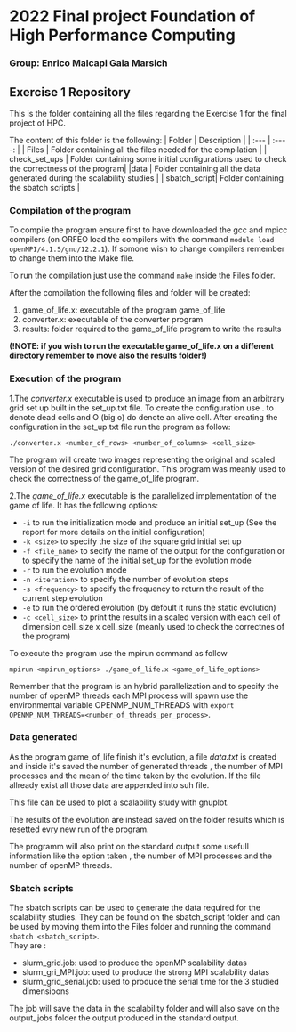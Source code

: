 # 2022 Final project Foundation of High Performance Computing
### Group: Enrico Malcapi Gaia Marsich
## Exercise 1 Repository
This is the folder containing all the files regarding the Exercise 1 for the final project of HPC. 


The content of this folder is the following: 
| Folder      | Description |
| :---        |    :----:   |
| Files      | Folder containing all the files needed for the compilation       |
| check_set_ups   | Folder containing some initial configurations used to check the correctness of the program|
|data | Folder containing all the data generated during the scalability studies | 
| sbatch_script| Folder containing the sbatch scripts |

### Compilation of the program 
To compile the program ensure first to have downloaded the gcc and mpicc compilers (on ORFEO load the compilers with the command `module load openMPI/4.1.5/gnu/12.2.1`). If somone wish to change compilers remember to change them into the Make file. 

To run the compilation just use the command `make` inside the Files folder. 

After the compilation the following files and folder will be created: 
1. game_of_life.x: executable of the program game_of_life
2. converter.x: executable of the converter program
3. results: folder required to the game_of_life program to write the results

**(!NOTE: if you wish to run the executable game_of_life.x on a different directory remember to move also the results folder!)**

### Execution of the program 
1.The *converter.x* executable is used to produce an image from an arbitrary grid set up built in the set_up.txt file. To create the configuration use . to denote dead cells and O (big o) do denote an alive cell. After creating the configuration in the set_up.txt file run the program as follow: 

`./converter.x <number_of_rows> <number_of_columns> <cell_size>` 

The program will create two images representing the original and scaled version of the desired grid configuration. This program was meanly used to check the correctness of the game_of_life program. 

2.The *game_of_life.x* executable is the parallelized implementation of the game of life. It has the following options:
- `-i` to run the initialization mode and produce an initial set_up (See the report for more details on the initial configuration)
- `-k <size>` to specify the size of the square grid initial set up
- `-f <file_name>` to secify the name of the output for the configuration or to specify the name of the initial set_up for the evolution mode
- `-r` to run the evolution mode
- `-n <iteration>` to specify the number of evolution steps
- `-s <frequency>` to specify the frequency to return the result of the current step evolution
- `-e` to run the ordered evolution (by defoult it runs the static evolution)
- `-c <cell_size>` to print the results in a scaled version with each cell of dimension cell_size x cell_size (meanly used to check the correctnes of the program)



To execute the program use the mpirun command as follow



`mpirun <mpirun_options> ./game_of_life.x <game_of_life_options>`



Remember that the program is an hybrid parallelization and to specify the number of openMP threads each MPI process will spawn use the environmental variable OPENMP_NUM_THREADS with `export OPENMP_NUM_THREADS=<number_of_threads_per_process>`. 

### Data generated 
As the program game_of_life finish it's evolution, a file *data.txt* is created and inside it's saved the number of generated threads , the number of MPI processes and the mean of the time taken by the evolution. If the file allready exist all those data are appended into suh file. 


This file can be used to plot a scalability study with gnuplot. 


The results of the evolution are instead saved on the folder results which is resetted evry new run of the program. 


The programm will also print on the standard output some usefull information like the option taken , the number of MPI processes and the number of openMP threads. 

### Sbatch scripts
The sbatch scripts can be used to generate the data required for the scalability studies. They can be found on the sbatch_script folder and can be used by moving them into the Files folder and running the command `sbatch <sbatch_script>`.  
They are :
- slurm_grid.job: used to produce the openMP scalability datas
- slurm_gri_MPI.job: used to produce the strong MPI scalability datas
- slurm_grid_serial.job: used to produce the serial time for the 3 studied dimensioons

The job will save the data in the scalability folder and will also save on the output_jobs folder the output produced in the standard output. 


